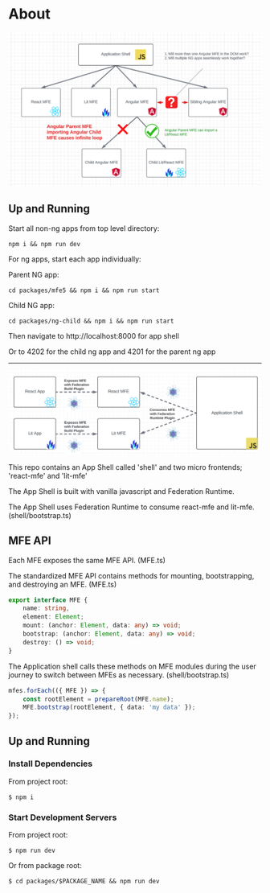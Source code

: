 # About

![NG issues](./ng-integration-issues.png)

## Up and Running

Start all non-ng apps from top level directory:

```shell
npm i && npm run dev
```

For ng apps, start each app individually:

Parent NG app:
```shell
cd packages/mfe5 && npm i && npm run start
```

Child NG app:
```shell
cd packages/ng-child && npm i && npm run start
```

Then navigate to http://localhost:8000 for app shell

Or to 4202 for the child ng app and 4201 for the parent ng app

-------------------

![Diagram](./diagram.png)

This repo contains an App Shell called 'shell' and two micro frontends; 'react-mfe' and 'lit-mfe'

The App Shell is built with vanilla javascript and Federation Runtime.

The App Shell uses Federation Runtime to consume react-mfe and lit-mfe. (shell/bootstrap.ts)

## MFE API

Each MFE exposes the same MFE API. (MFE.ts)

The standardized MFE API contains methods for mounting, bootstrapping, and destroying an MFE. (MFE.ts)

```typescript
export interface MFE {
    name: string,
    element: Element;
    mount: (anchor: Element, data: any) => void;
    bootstrap: (anchor: Element, data: any) => void;
    destroy: () => void;
}
```

The Application shell calls these methods on MFE modules during the user journey to switch between MFEs as necessary. (shell/bootstrap.ts)

```typescript
mfes.forEach(({ MFE }) => {
    const rootElement = prepareRoot(MFE.name);
    MFE.bootstrap(rootElement, { data: 'my data' });
});
```

## Up and Running

### Install Dependencies

From project root:

```shell
$ npm i
```

### Start Development Servers

From project root:

```shell
$ npm run dev
```

Or from package root:

```shell
$ cd packages/$PACKAGE_NAME && npm run dev
```
